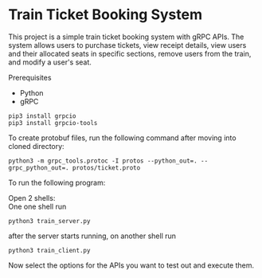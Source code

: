 # Train Ticket Booking System

This project is a simple train ticket booking system with gRPC APIs. The system allows users to purchase tickets, view receipt details, view users and their allocated seats in specific sections, remove users from the train, and modify a user's seat.


Prerequisites  
* Python  
* gRPC 


```
pip3 install grpcio
pip3 install grpcio-tools
```

To create protobuf files, run the following command after moving into cloned directory:
```
python3 -m grpc_tools.protoc -I protos --python_out=. --grpc_python_out=. protos/ticket.proto
```

To run the following program:

Open 2 shells:  
One one shell run  
```
python3 train_server.py
```

after the server starts running, on another shell run
```
python3 train_client.py
```

Now select the options for the APIs you want to test out and execute them.